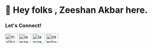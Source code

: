 <h1>👋 Hey folks , Zeeshan Akbar here.</h1>
<h3>Let's Connect!</h3>
<p>
<a href="https://www.facebook.com/malikzeeshanakbar/" target="blank"><img align="center" src="https://raw.githubusercontent.com/rahuldkjain/github-profile-readme-generator/master/src/images/icons/Social/facebook.svg" alt="malikzeeshanakbar" height="30" width="40" /></a>
<a href="https://www.instagram.com/iamzeeshanakbar/" target="blank"><img align="center" src="https://raw.githubusercontent.com/rahuldkjain/github-profile-readme-generator/master/src/images/icons/Social/instagram.svg" alt="iamzeeshanakbar" height="30" width="40" /></a>
<a href="https://twitter.com/iamzeeshanakbar" target="_blank"><img align="center" src="https://raw.githubusercontent.com/rahuldkjain/github-profile-readme-generator/master/src/images/icons/Social/twitter.svg" alt="iamzeeshanakbar" height="30" width="40" /></a>
<a href="https://www.youtube.com/c/ZeeshanAkbar/" target="_blank"><img align="center" src="https://raw.githubusercontent.com/rahuldkjain/github-profile-readme-generator/master/src/images/icons/Social/youtube.svg" alt="zeeshanakbar" height="30" width="40" /></a>
</p>
